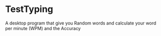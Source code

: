 # TestTyping
A desktop program that give you Random words and calculate your word per minute (WPM) and the Accuracy
